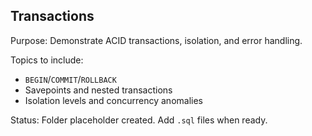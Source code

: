 ## Transactions

Purpose: Demonstrate ACID transactions, isolation, and error handling.

Topics to include:
- `BEGIN`/`COMMIT`/`ROLLBACK`
- Savepoints and nested transactions
- Isolation levels and concurrency anomalies

Status: Folder placeholder created. Add `.sql` files when ready.



